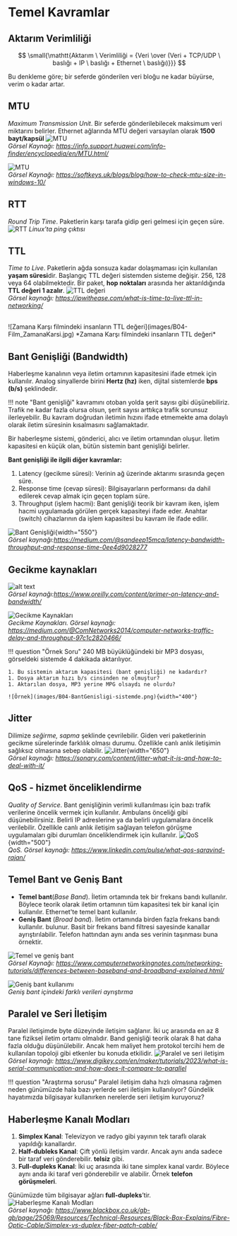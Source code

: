# Temel Kavramlar

## Aktarım Verimliliği
$$ \small{\mathtt{Aktarım \ Verimliliği = {Veri \over (Veri + TCP/UDP \ baslığı + IP \ baslığı + Ethernet \ baslığı)}}} $$

Bu denkleme göre; bir seferde gönderilen veri bloğu ne kadar büyürse, verim o kadar artar.

## MTU
 _Maximum Transmission Unit_. Bir seferde gönderilebilecek maksimum veri miktarını belirler. Ethernet ağlarında MTU değeri varsayılan olarak **1500
bayt/kapsül**
![MTU](images/B04-MTU.png)  
*Görsel Kaynağı: https://info.support.huawei.com/info-finder/encyclopedia/en/MTU.html/*

![MTU](images/B04-MTU_Windows.png)  
*Görsel Kaynağı: https://softkeys.uk/blogs/blog/how-to-check-mtu-size-in-windows-10/*

## RTT
_Round Trip Time_. Paketlerin karşı tarafa gidip geri gelmesi için geçen süre.
![RTT](images/B04-RTT.png)
*Linux'ta ping çıktısı*

## TTL
 _Time to Live_. Paketlerin ağda sonsuza kadar dolaşmaması için kullanılan **yaşam süresi**dir. Başlangıç TTL değeri sistemden sisteme değişir. 256, 128 veya 64 olabilmektedir. Bir paket, **hop noktaları** arasında her aktarıldığında **TTL değeri 1 azalır**.
![TTL değeri](images/B04-TTL.png)  
*Görsel kaynağı: https://ipwithease.com/what-is-time-to-live-ttl-in-networking/*

<br/>
![Zamana Karşı filmindeki insanların TTL değeri](images/B04-Film_ZamanaKarsi.jpg)  
*Zamana Karşı filmindeki insanların TTL değeri*

## Bant Genişliği (Bandwidth)
Haberleşme kanalının veya iletim ortamının kapasitesini ifade etmek için
kullanılır. Analog sinyallerde birini **Hertz (hz)** iken, dijital sistemlerde **bps (b/s)** şeklindedir.  

!!! note
    "Bant genişliği" kavramını otoban yolda şerit sayısı gibi düşünebiliriz. Trafik ne kadar fazla olursa olsun, şerit sayısı arttıkça trafik sorunsuz ilerleyebilir. Bu kavram doğrudan iletimin hızını ifade etmemekte ama dolaylı olarak iletim süresinin kısalmasını sağlamaktadır.  

Bir haberleşme sistemi, gönderici, alıcı ve iletim ortamından oluşur. İletim kapasitesi en küçük olan, bütün sistemin bant genişliği belirler.

**Bant genişliği ile ilgili diğer kavramlar:**

1. Latency (gecikme süresi): Verinin ağ üzerinde aktarımı sırasında geçen süre.
1. Response time (cevap süresi): Bilgisayarların performansı da dahil edilerek cevap almak için geçen toplam süre.
1. Throughput (işlem hacmi): Bant genişliği teorik bir kavram iken, işlem hacmi uygulamada görülen gerçek kapasiteyi ifade eder. Anahtar (switch) cihazlarının da işlem kapasitesi bu kavram ile ifade edilir.

![Bant Genişliği](images/B04-BantGenisligi01.png){width="550"}  
*Görsel kaynağı:https://medium.com/@sandeep15mca/latency-bandwidth-throughput-and-response-time-0ee4d9028277*


## Gecikme kaynakları
![alt text](images/B04-BantGenisligi02.png)  
*Görsel kaynağı:https://www.oreilly.com/content/primer-on-latency-and-bandwidth/*

![Gecikme Kaynakları](images/B04-Delay_kaynaklari.png)  
*Gecikme Kaynakları. Görsel kaynağı: https://medium.com/@ComNetworks2014/computer-networks-traffic-delay-and-throughput-97c1c2820466/*

!!! question "Örnek Soru"
    240 MB büyüklüğündeki bir MP3 dosyası, görseldeki sistemde 4 dakikada aktarılıyor.

    1. Bu sistemin aktarım kapasitesi (bant genişliği) ne kadardır?
    1. Dosya aktarım hızı b/s cinsinden ne olmuştur?
    1. Aktarılan dosya, MP3 yerine MPG olsaydı ne olurdu?

    ![Örnek](images/B04-BantGenisligi-sistemde.png){width="400"}

## Jitter
Dilimize _seğirme, sapma_ şeklinde çevrilebilir. Giden veri paketlerinin gecikme sürelerinde farklılık olması durumu. Özellikle canlı anlık iletişimin sağlıksız olmasına sebep olabilir.
![Jitter](images/B04-Jitter.png){width="650"}  
*Görsel kaynağı: https://sonary.com/content/jitter-what-it-is-and-how-to-deal-with-it/*

## QoS - hizmet önceliklendirme

_Quality of Service_. Bant genişliğinin verimli kullanılması için bazı trafik verilerine öncelik vermek için kullanılır. Ambulans önceliği gibi düşünebilirsiniz. Belirli IP adreslerine ya da belirli uygulamalara öncelik verilebilir. Özellikle canlı anlık iletişim sağlayan telefon görüşme uygulamaları gibi durumları önceliklendirmek için kullanılır.
![QoS](images/B04-QoS.jpg){width="500"}  
*QoS. Görsel kaynağı: https://www.linkedin.com/pulse/what-qos-saravind-rajan/*

## Temel Bant ve Geniş Bant

- **Temel bant**(_Base Band_). İletim ortamında tek bir frekans bandı kullanılır. Böylece teorik olarak iletim ortamının tüm kapasitesi tek bir kanal için kullanılır. Ethernet'te temel bant kullanılır.
- **Geniş Bant**  (_Broad band_). İletim ortamında birden fazla frekans bandı kullanılır. bulunur. Basit
bir frekans band filtresi sayesinde kanallar ayrıştırılabilir. Telefon
hattından aynı anda ses verinin taşınması buna örnektir.

![Temel ve geniş bant](images/B04-TemelBand-GenisBand.png)  
*Görsel Kaynağı: https://www.computernetworkingnotes.com/networking-tutorials/differences-between-baseband-and-broadband-explained.html/*

![Geniş bant kullanımı](images/B04-GenisBant-splitter.png)  
*Geniş bant içindeki farklı verileri ayrıştırma*

## Paralel ve Seri İletişim

Paralel iletişimde byte düzeyinde iletişim sağlanır. İki uç arasında en az 8 tane fiziksel iletim ortamı olmalıdır. Band genişliği teorik olarak 8 hat daha fazla olduğu düşünülebilir. Ancak hem maliyet hem protokol tercihi hem de kullanılan topoloji gibi etkenler bu konuda etkilidir.
![Paralel ve seri iletişim](<images/B04-Paralel_ve_Seri.png>)  
*Görsel kaynağı: https://www.digikey.com/en/maker/tutorials/2023/what-is-serial-communication-and-how-does-it-compare-to-parallel*

!!! question "Araştırma sorusu"
    Paralel iletişim daha hızlı olmasına rağmen neden günümüzde hala bazı yerlerde seri iletişim kullanılıyor? Gündelik hayatımızda bilgisayar kullanırken nerelerde seri iletişim kuruyoruz?

## Haberleşme Kanalı Modları

1. **Simplex Kanal**: Televizyon ve radyo gibi yayının tek taraflı olarak yapıldığı kanallardır.
2. **Half-dubleks Kanal**: Çift yönlü iletişim vardır. Ancak aynı anda sadece bir taraf veri gönderebilir. **telsiz** gibi.
3. **Full-dupleks Kanal**: İki uç arasında iki tane simplex kanal vardır. Böylece aynı anda iki taraf veri gönderebilir ve alabilir. Örnek **telefon görüşmeleri**.

Günümüzde tüm bilgisayar ağları **full-dupleks**’tir.
![Haberleşme Kanalı Modları](images/B04-Haberlesme_Modlari.jpg)  
*Görsel kaynağı: https://www.blackbox.co.uk/gb-gb/page/25069/Resources/Technical-Resources/Black-Box-Explains/Fibre-Optic-Cable/Simplex-vs-duplex-fiber-patch-cable/*

